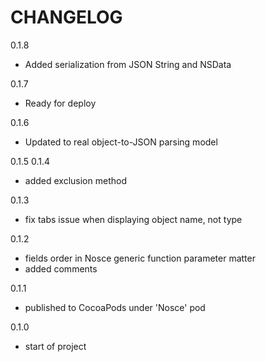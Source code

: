 CHANGELOG
=========

0.1.8
 - Added serialization from JSON String and NSData

0.1.7
 - Ready for deploy

0.1.6
 - Updated to real object-to-JSON parsing model

0.1.5
0.1.4
 - added exclusion method

0.1.3
 - fix tabs issue when displaying object name, not type

0.1.2
 - fields order in Nosce generic function parameter matter
 - added comments

0.1.1
 - published to CocoaPods under 'Nosce' pod

0.1.0
  - start of project
